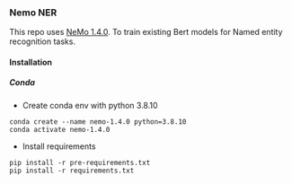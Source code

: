 ### Nemo NER 

This repo uses [NeMo 1.4.0](https://github.com/NVIDIA/NeMo/tree/r1.4.0). To train existing Bert models for Named 
entity recognition tasks. 

#### Installation 

##### Conda 
   
- Create conda env with python 3.8.10 

```shell
conda create --name nemo-1.4.0 python=3.8.10
conda activate nemo-1.4.0 
``` 

- Install requirements 

```shell
pip install -r pre-requirements.txt
pip install -r requirements.txt
```
